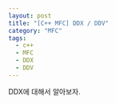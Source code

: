 ```yaml
---
layout: post
title: "[C++ MFC] DDX / DDV"
category: "MFC"
tags:
  - c++
  - MFC
  - DDX
  - DDV
---
```


DDX에 대해서 알아보자.
